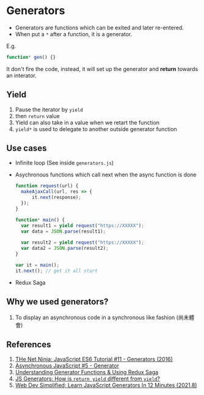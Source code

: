 # Generators

+ Generators are functions which can be exited and later re-entered.
+ When put a `*` after a function, it is a generator.

E.g.

```javascript
function* gen() {} 
```

It don't fire the code, instead, it will set up the generator and **return** towards an interator.

## Yield

1. Pause the iterator by `yield`
2. then `return` value
3. Yield can also take in a value when we retart the function
4. `yield*` is used to delegate to another outside generator function

## Use cases

+ Infinite loop (See inside `generators.js`)
+ Asychronous functions which call next when the async function is done

  ```javascript
  function request(url) {
    makeAjaxCall(url, res => {
    	it.next(response); 
    });
  }
  
  function* main() {
    var result1 = yield request("https://XXXXX");
    var data = JSON.parse(result1);
    
    var result2 = yield request("https://XXXXX");
    var data2 = JSON.parse(result2);
  }
  
  var it = main();
  it.next(); // get it all start
  ```

+ Redux Saga

## Why we used generators?

1. To display an asynchronous code in a synchronous like fashion (尚未體會) 

## References

1. [THe Net Ninja; JavaScript ES6 Tutorial #11 - Generators (2016)](https://youtu.be/Ojis8iFIjDQ)
2. [Asynchronous JavaScript #5 - Generator](https://youtu.be/pnS2lBQuLGc)
3. [Understanding Generator Functions & Using Redux Saga](https://youtu.be/o3A9EvMspig)
4. [JS Generators: How is `return yield` different from `yield`?](https://stackoverflow.com/questions/42309185/js-generators-how-is-return-yield-different-from-yield)
5. [Web Dev Simplified; Learn JavaScript Generators In 12 Minutes (2021.8)](https://youtu.be/IJ6EgdiI_wU)

